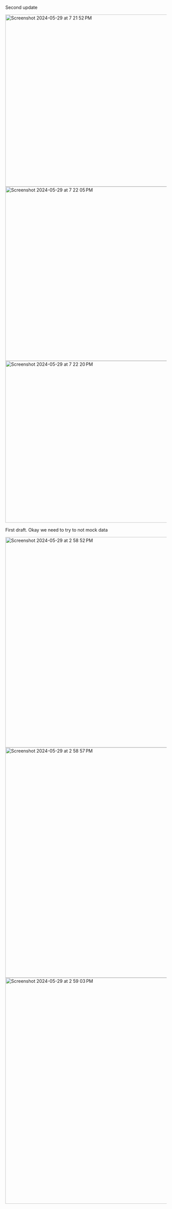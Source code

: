 Second update

<img width="538" alt="Screenshot 2024-05-29 at 7 21 52 PM" src="https://github.com/tsrinarmwong/Goldi/assets/125150205/36bccb21-8454-49ed-9f13-6117beafc2d7">
<img width="545" alt="Screenshot 2024-05-29 at 7 22 05 PM" src="https://github.com/tsrinarmwong/Goldi/assets/125150205/8bcf7095-80d3-4b3c-b347-5a2314238f49">
<img width="506" alt="Screenshot 2024-05-29 at 7 22 20 PM" src="https://github.com/tsrinarmwong/Goldi/assets/125150205/3c27ec03-d805-4b84-b231-b42e9972f454">



First draft. Okay we need to try to not mock data

<img width="658" alt="Screenshot 2024-05-29 at 2 58 52 PM" src="https://github.com/tsrinarmwong/Goldi/assets/125150205/544e6ca6-55c6-4f23-862c-e08928bd1e8b">
<img width="720" alt="Screenshot 2024-05-29 at 2 58 57 PM" src="https://github.com/tsrinarmwong/Goldi/assets/125150205/fcf020da-bddd-4883-92c1-dfd74c0ee7c5">
<img width="707" alt="Screenshot 2024-05-29 at 2 59 03 PM" src="https://github.com/tsrinarmwong/Goldi/assets/125150205/55ff561b-3aa4-44a3-89e9-479098ee17ae">
